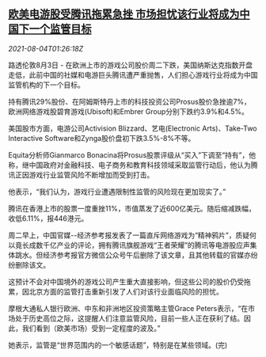 <!--1628040663000-->
[欧美电游股受腾讯拖累急挫 市场担忧该行业将成为中国下一个监管目标](https://cn.reuters.com/article/eu-video-game-stocks-tencent-0804-idCNKBS2F503C)
------

<div><i>2021-08-04T01:26:18Z</i></div><p>路透伦敦8月3日 - 在欧洲上市的游戏公司股价周二下跌，美国纳斯达克指数开盘走低，此前中国的社媒和电游巨头腾讯遭严重抛售，人们担心游戏行业将成为中国监管机构的下一个目标。</p><p>持有腾讯29%股份、在阿姆斯特丹上市的科技投资公司Prosus股价急挫逾7%，欧洲网络游戏股碧育游戏(Ubisoft)和Embrer Group分别下跌约3.9%和4.5%。</p><p>美国股市方面，电游公司Activision Blizzard、艺电(Electronic Arts)、Take-Two Interactive Software和Zynga股价盘初下跌3.5%-8%不等。</p><p>Equita分析师Gianmarco Bonacina将Prosus股票评级从“买入”下调至“持有”，他称，继中国政府对金融科技、电子商务和教育科技领域采取监管行动后，他认为腾讯正因游戏行业监管风险不断增加而受到打击。</p><p>他表示，“我们认为，游戏行业遭遇限制性监管的风险现在更加现实了。”</p><p>腾讯在香港上市的股票一度重挫11%，市值蒸发了近600亿美元。随后缩减跌幅，收低6.11%，报446港元。</p><p>周二早上，中国官媒--经济参考报发表了一篇直斥网络游戏为“精神鸦片”，质疑何以竟长成数千亿产业的评论，拥有腾讯旗舰游戏“王者荣耀”的腾讯等电游股应声集体跳水。但经济参考报官方微信公众号午后删除了该文章，且其他转载的官媒亦纷纷删除该文。</p><p>这预计不会对中国境外的游戏公司产生重大直接影响，但这些公司的股价仍受拖累，因北京方面的监管打击重新引发了人们对该行业面临风险的担忧。</p><p>摩根大通私人银行欧洲、中东和非洲地区投资策略主管Grace Peters表示，“在市场处于历史高位之际，这提醒人们注意监管风险，目前一些人正在获利了结。因此，我们看到（欧美市场）受到一定程度的波及。”</p><p>她表示，监管是“世界范围内的一个敏感话题”，特别是在某些领域。(完)</p>
